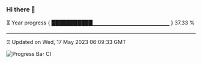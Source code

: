### Hi there 👋

⏳ Year progress { ███████████▁▁▁▁▁▁▁▁▁▁▁▁▁▁▁▁▁▁▁ } 37.33 %

---

⏰ Updated on Wed, 17 May 2023 06:09:33 GMT

![Progress Bar CI](https://github.com/Shyam-Makwana/GitHub-Actions-Demo/workflows/Progress%20Bar%20CI/badge.svg)
